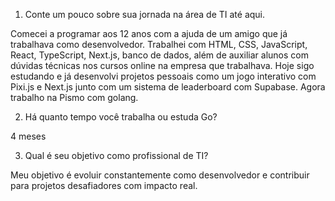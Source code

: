 1. Conte um pouco sobre sua jornada na área de TI até aqui.

Comecei a programar aos 12 anos com a ajuda de um amigo que já trabalhava como desenvolvedor. Trabalhei com HTML, CSS, JavaScript, React, TypeScript, Next.js, banco de dados, além de auxiliar alunos com dúvidas técnicas nos cursos online na empresa que trabalhava. Hoje sigo estudando e já desenvolvi projetos pessoais como um jogo interativo com Pixi.js e Next.js junto com um sistema de leaderboard com Supabase. Agora trabalho na Pismo com golang.

2. Há quanto tempo você trabalha ou estuda Go?

4 meses

3. Qual é seu objetivo como profissional de TI?

Meu objetivo é evoluir constantemente como desenvolvedor e contribuir para projetos desafiadores com impacto real.
